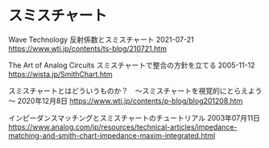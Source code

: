 # スミスチャート

Wave Technology
反射係数とスミスチャート 2021-07-21
https://www.wti.jp/contents/ts-blog/210721.htm

The Art of Analog Circuits
スミスチャートで整合の方針を立てる 2005-11-12
https://wista.jp/SmithChart.htm

スミスチャートとはどういうものか？　～スミスチャートを視覚的にとらえよう～
2020年12月8日
https://www.wti.jp/contents/p-blog/blog201208.htm

インピーダンスマッチングとスミスチャートのチュートリアル
2003年07月11日
https://www.analog.com/jp/resources/technical-articles/impedance-matching-and-smith-chart-impedance-maxim-integrated.html


